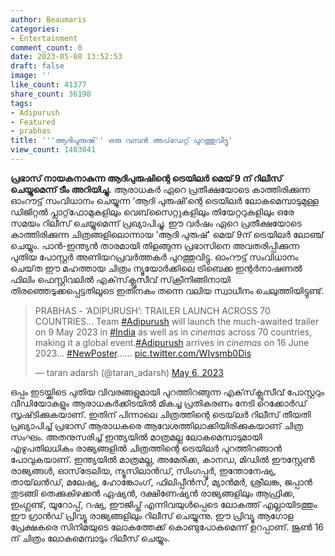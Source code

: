 ```yaml
---
author: Beaumaris
categories:
- Entertainment
comment_count: 0
date: 2023-05-08 13:52:53
draft: false
image: ''
like_count: 41377
share_count: 36198
tags:
- Adipurush
- Featured
- prabhas
title: '''ആദിപുരുഷ്'' ഒരു വമ്പൻ അപ്‌ഡേറ്റ് പുറത്തുവിട്ടു'
view_count: 1403041
---
```


**പ്രഭാസ് നായകനാകുന്ന ആദിപുരുഷിന്റെ ട്രെയിലർ മെയ് 9 ന് റിലീസ് ചെയ്യുമെന്ന് ടീം അറിയിച്ചു.** ആരാധകർ ഏറെ പ്രതീക്ഷയോടെ കാത്തിരിക്കുന്ന ഓംറൗട്ട് സംവിധാനം ചെയ്യുന്ന ‘ആദി പുരുഷി’ന്റെ ട്രെയിലർ ലോകമെമ്പാടുമുള്ള ഡിജിറ്റൽ പ്ലാറ്റ്‌ഫോമുകളിലും വെബ്‌സൈറ്റുകളിലും തിയേറ്ററുകളിലും ഒരേ സമയം റിലീസ് ചെയ്യുമെന്ന് പ്രഖ്യാപിച്ചു. ഈ വർഷം ഏറെ പ്രതീക്ഷയോടെ കാത്തിരിക്കുന്ന ചിത്രങ്ങളിലൊന്നായ 'ആദി പുരുഷ്' മെയ് 9ന് ട്രെയിലർ ലോഞ്ച് ചെയ്യും. പാൻ-ഇന്ത്യൻ താരമായി തിളങ്ങുന്ന പ്രഭാസിനെ അവതരിപ്പിക്കുന്ന പുതിയ പോസ്റ്റർ അണിയറപ്രവർത്തകർ പുറത്തുവിട്ടു. ഓംറൗട്ട് സംവിധാനം ചെയ്‌ത ഈ മഹത്തായ ചിത്രം ന്യൂയോർക്കിലെ ട്രിബെക്ക ഇന്റർനാഷണൽ ഫിലിം ഫെസ്റ്റിവലിൽ എക്‌സ്‌ക്ലൂസീവ് സ്‌ക്രീനിങ്ങിനായി തിരഞ്ഞെടുക്കപ്പെട്ടതിലൂടെ ഇതിനകം തന്നെ വലിയ സ്വാധീനം ചെലുത്തിയിട്ടുണ്ട്. 

> PRABHAS - ‘ADIPURUSH’: TRAILER LAUNCH ACROSS 70 COUNTRIES… Team [#Adipurush](https://twitter.com/hashtag/Adipurush?src=hash&ref_src=twsrc%5Etfw) will launch the much-awaited trailer on 9 May 2023 in [#India](https://twitter.com/hashtag/India?src=hash&ref_src=twsrc%5Etfw) as well as in *cinemas* across 70 countries, making it a global event.[#Adipurush](https://twitter.com/hashtag/Adipurush?src=hash&ref_src=twsrc%5Etfw) arrives in *cinemas* on 16 June 2023… [#NewPoster](https://twitter.com/hashtag/NewPoster?src=hash&ref_src=twsrc%5Etfw)…… [pic.twitter.com/WIvsmb0Dis](https://t.co/WIvsmb0Dis)
> 
> — taran adarsh (@taran_adarsh) [May 6, 2023](https://twitter.com/taran_adarsh/status/1654675120391344130?ref_src=twsrc%5Etfw)

ഒപ്പം ഇടയ്ക്കിടെ പുതിയ വിവരങ്ങളുമായി പുറത്തിറങ്ങുന്ന എക്‌സ്‌ക്ലൂസീവ് പോസ്റ്ററും വീഡിയോകളും ആരാധകർക്കിടയിൽ മികച്ച പ്രതികരണം നേടി റെക്കോർഡ് സൃഷ്‌ടിക്കുകയാണ്. ഇതിന് പിന്നാലെ ചിത്രത്തിന്റെ ട്രെയ്‌ലർ റിലീസ് തീയതി പ്രഖ്യാപിച്ച് പ്രഭാസ് ആരാധകരെ ആവേശത്തിലാക്കിയിരിക്കുകയാണ് ചിത്ര സംഘം. അതനുസരിച്ച് ഇന്ത്യയിൽ മാത്രമല്ല ലോകമെമ്പാടുമായി എഴുപതിലധികം രാജ്യങ്ങളിൽ ചിത്രത്തിന്റെ ട്രെയിലർ പുറത്തിറങ്ങാൻ പോവുകയാണ്. [](https://cdn.boolokam.com/articles/2023/05/wfffff.jpg)ഇന്ത്യയിൽ മാത്രമല്ല, അമേരിക്ക, കാനഡ, മിഡിൽ ഈസ്റ്റേൺ രാജ്യങ്ങൾ, ഓസ്‌ട്രേലിയ, ന്യൂസിലാൻഡ്, സിംഗപ്പൂർ, ഇന്തോനേഷ്യ, തായ്‌ലൻഡ്, മലേഷ്യ, ഹോങ്കോംഗ്, ഫിലിപ്പീൻസ്, മ്യാൻമർ, ശ്രീലങ്ക, ജപ്പാൻ തുടങ്ങി തെക്കുകിഴക്കൻ ഏഷ്യൻ, ദക്ഷിണേഷ്യൻ രാജ്യങ്ങളിലും ആഫ്രിക്ക, ഇംഗ്ലണ്ട്, യൂറോപ്പ്, റഷ്യ, ഈജിപ്ത് എന്നിവയുൾപ്പെടെ ലോകത്ത് എല്ലായിടത്തും ഈ ഗ്രാൻഡ് പ്രിവ്യൂ രാജ്യങ്ങളിലും റിലീസ് ചെയ്യുന്നു. ഈ പ്രിവ്യൂ ആഗോള പ്രേക്ഷകരെ സിനിമയുടെ ലോകത്തേക്ക് കൊണ്ടുപോകുമെന്ന് ഉറപ്പാണ്. ജൂൺ 16 ന് ചിത്രം ലോകമെമ്പാടും റിലീസ് ചെയ്യും.